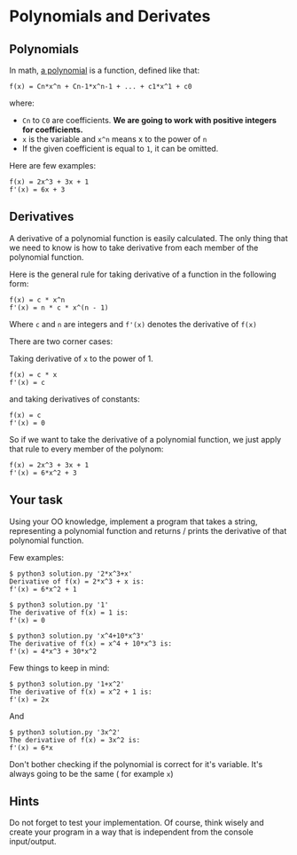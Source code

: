 # Polynomials and Derivates

## Polynomials

In math, [a polynomial](https://en.wikipedia.org/wiki/Polynomial) is a function, defined like that:

```
f(x) = Cn*x^n + Cn-1*x^n-1 + ... + c1*x^1 + c0
```

where:

- `Cn` to `C0` are coefficients. **We are going to work with positive integers for coefficients.**
- `x` is the variable and `x^n` means x to the power of `n`
- If the given coefficient is equal to `1`, it can be omitted.

Here are few examples:

```
f(x) = 2x^3 + 3x + 1
f'(x) = 6x + 3
```

## Derivatives

A derivative of a polynomial function is easily calculated. The only thing that we need to know is how to take derivative from each member of the polynomial function.

Here is the general rule for taking derivative of a function in the following form:

```
f(x) = c * x^n
f'(x) = n * c * x^(n - 1)
```

Where `c` and `n` are integers and `f'(x)` denotes the derivative of `f(x)`

There are two corner cases:

Taking derivative of `x` to the power of 1.

```
f(x) = c * x
f'(x) = c
```

and taking derivatives of constants:

```
f(x) = c
f'(x) = 0
```

So if we want to take the derivative of a polynomial function, we just apply that rule to every member of the polynom:

```
f(x) = 2x^3 + 3x + 1
f'(x) = 6*x^2 + 3
```

## Your task

Using your OO knowledge, implement a program that takes a string, representing a polynomial function and returns / prints the derivative of that polynomial function.

Few examples:

```
$ python3 solution.py '2*x^3+x'
Derivative of f(x) = 2*x^3 + x is:
f'(x) = 6*x^2 + 1
```

```
$ python3 solution.py '1'
The derivative of f(x) = 1 is:
f'(x) = 0
```

```
$ python3 solution.py 'x^4+10*x^3'
The derivative of f(x) = x^4 + 10*x^3 is:
f'(x) = 4*x^3 + 30*x^2
```

Few things to keep in mind:

```
$ python3 solution.py '1+x^2'
The derivative of f(x) = x^2 + 1 is:
f'(x) = 2x
```

And

```
$ python3 solution.py '3x^2'
The derivative of f(x) = 3x^2 is:
f'(x) = 6*x
```

Don't bother checking if the polynomial is correct for it's variable. It's always going to be the same ( for example `x`)

## Hints

Do not forget to test your implementation.
Of course, think wisely and create your program in a way that is independent from the console input/output.
